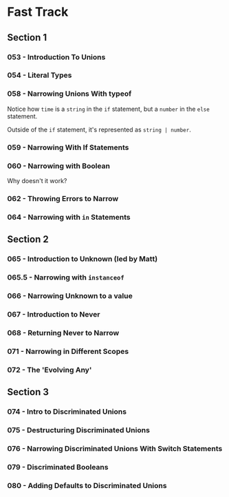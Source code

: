 # Fast Track

## Section 1

### 053 - Introduction To Unions

### 054 - Literal Types

### 058 - Narrowing Unions With typeof

Notice how `time` is a `string` in the `if` statement, but a `number` in the `else` statement.

Outside of the `if` statement, it's represented as `string | number`.

### 059 - Narrowing With If Statements

### 060 - Narrowing with Boolean

Why doesn't it work?

### 062 - Throwing Errors to Narrow

### 064 - Narrowing with `in` Statements

## Section 2

### 065 - Introduction to Unknown (led by Matt)

### 065.5 - Narrowing with `instanceof`

### 066 - Narrowing Unknown to a value

### 067 - Introduction to Never

### 068 - Returning Never to Narrow

### 071 - Narrowing in Different Scopes

### 072 - The 'Evolving Any'

## Section 3

### 074 - Intro to Discriminated Unions

### 075 - Destructuring Discriminated Unions

### 076 - Narrowing Discriminated Unions With Switch Statements

### 079 - Discriminated Booleans

### 080 - Adding Defaults to Discriminated Unions
